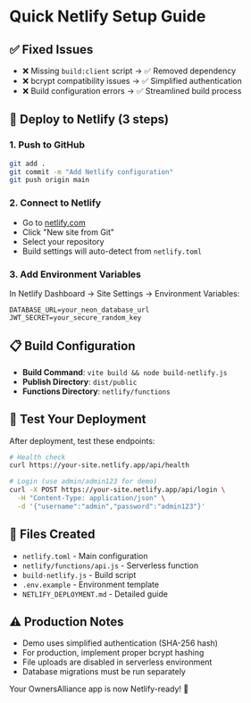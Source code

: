 # Quick Netlify Setup Guide

## ✅ Fixed Issues
- ❌ Missing `build:client` script → ✅ Removed dependency
- ❌ bcrypt compatibility issues → ✅ Simplified authentication  
- ❌ Build configuration errors → ✅ Streamlined build process

## 🚀 Deploy to Netlify (3 steps)

### 1. Push to GitHub
```bash
git add .
git commit -m "Add Netlify configuration"
git push origin main
```

### 2. Connect to Netlify
- Go to [netlify.com](https://netlify.com)
- Click "New site from Git"
- Select your repository
- Build settings will auto-detect from `netlify.toml`

### 3. Add Environment Variables
In Netlify Dashboard → Site Settings → Environment Variables:
```
DATABASE_URL=your_neon_database_url
JWT_SECRET=your_secure_random_key
```

## 📋 Build Configuration
- **Build Command**: `vite build && node build-netlify.js`
- **Publish Directory**: `dist/public`
- **Functions Directory**: `netlify/functions`

## 🧪 Test Your Deployment
After deployment, test these endpoints:
```bash
# Health check
curl https://your-site.netlify.app/api/health

# Login (use admin/admin123 for demo)
curl -X POST https://your-site.netlify.app/api/login \
  -H "Content-Type: application/json" \
  -d '{"username":"admin","password":"admin123"}'
```

## 📁 Files Created
- `netlify.toml` - Main configuration
- `netlify/functions/api.js` - Serverless function
- `build-netlify.js` - Build script
- `.env.example` - Environment template
- `NETLIFY_DEPLOYMENT.md` - Detailed guide

## ⚠️ Production Notes
- Demo uses simplified authentication (SHA-256 hash)
- For production, implement proper bcrypt hashing
- File uploads are disabled in serverless environment
- Database migrations must be run separately

Your OwnersAlliance app is now Netlify-ready! 🎉